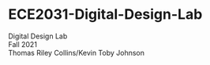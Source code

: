 # ECE2031-Digital-Design-Lab  
Digital Design Lab  
Fall 2021  
Thomas Riley Collins/Kevin Toby Johnson
